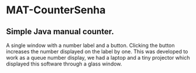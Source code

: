 # MAT-CounterSenha
Simple Java manual counter.
---
A single window with a number label and a button.
Clicking the button increases the number displayed on the label by one.
This was developed to work as a queue number display,
we had a laptop and a tiny projector which displayed this software through a glass window.
